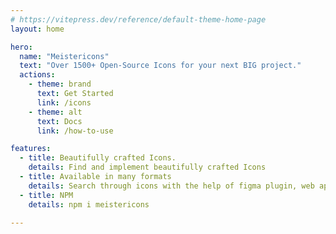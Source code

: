 ```yaml
---
# https://vitepress.dev/reference/default-theme-home-page
layout: home

hero:
  name: "Meistericons"
  text: "Over 1500+ Open-Source Icons for your next BIG project."
  actions:
    - theme: brand
      text: Get Started
      link: /icons
    - theme: alt
      text: Docs
      link: /how-to-use

features:
  - title: Beautifully crafted Icons.
    details: Find and implement beautifully crafted Icons
  - title: Available in many formats
    details: Search through icons with the help of figma plugin, web app or simply import icons to your project.
  - title: NPM
    details: npm i meistericons 
     
---
```


